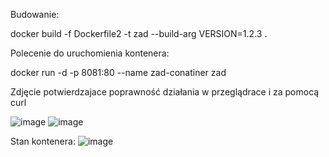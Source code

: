 Budowanie:

docker build -f Dockerfile2 -t zad --build-arg VERSION=1.2.3 .

Polecenie do uruchomienia kontenera:

docker run -d -p 8081:80 --name zad-conatiner zad


Zdjęcie potwierdzajace poprawność działania w przeglądrace i za pomocą curl

![image](https://github.com/user-attachments/assets/bfe24cb9-c668-41b0-81d4-4912a4ad64ea)
![image](https://github.com/user-attachments/assets/fc85d454-18de-414e-8164-42a481a143be)


Stan kontenera:
![image](https://github.com/user-attachments/assets/71937ea8-2004-402a-ae1f-69d4f6224805)
